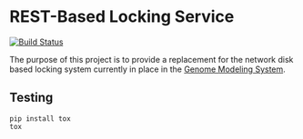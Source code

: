 # REST-Based Locking Service

[![Build Status](https://travis-ci.org/mark-burnett/gsc-lock.png?branch=master)](https://travis-ci.org/mark-burnett/gsc-lock)

The purpose of this project is to provide a replacement for the network disk
based locking system currently in place in the
[Genome Modeling System](https://github.com/genome/gms-core).

## Testing

    pip install tox
    tox
